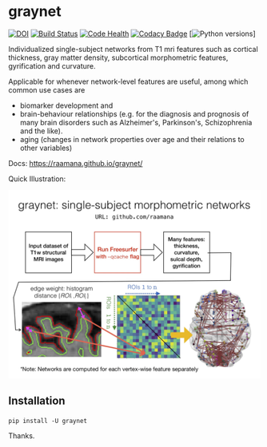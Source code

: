 # graynet

[![DOI](http://joss.theoj.org/papers/10.21105/joss.00924/status.svg)](https://doi.org/10.21105/joss.00924)
[![Build Status](https://travis-ci.org/raamana/graynet.svg?branch=master)](https://travis-ci.org/raamana/graynet)
[![Code Health](https://landscape.io/github/raamana/graynet/master/landscape.svg?style=flat)](https://landscape.io/github/raamana/graynet/master)
[![Codacy Badge](https://api.codacy.com/project/badge/Grade/fbf3c0d5d0214ab4ae059875819be9f0)](https://www.codacy.com/app/raamana/graynet?utm_source=github.com&amp;utm_medium=referral&amp;utm_content=raamana/graynet&amp;utm_campaign=Badge_Grade)
[![Python versions](https://img.shields.io/badge/python-3.5%2C%203.6-blue.svg)]

Individualized single-subject networks from T1 mri features such as cortical thickness, gray matter density, subcortical morphometric features, gyrification and curvature. 

Applicable for whenever network-level features are useful, among which common use cases are 
 - biomarker development and 
 - brain-behaviour relationships (e.g. for the diagnosis and prognosis of many brain disorders such as Alzheimer's, Parkinson's, Schizophrenia and the like).
 - aging (changes in network properties over age and their relations to other variables)

Docs: https://raamana.github.io/graynet/

Quick Illustration:

![graynet_flyer](docs/vis/graynet_flyer.jpg)

## Installation

`pip install -U graynet`

Thanks.

